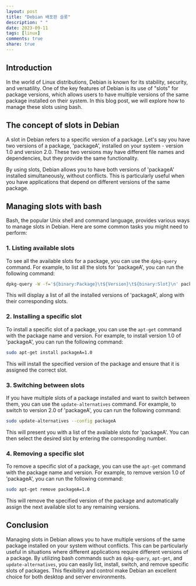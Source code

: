 ```yaml
---
layout: post
title: "Debian 배포판 슬롯"
description: " "
date: 2023-09-11
tags: [linux]
comments: true
share: true
---
```


## Introduction

In the world of Linux distributions, Debian is known for its stability, security, and versatility. One of the key features of Debian is its use of "slots" for package versions, which allows users to have multiple versions of the same package installed on their system. In this blog post, we will explore how to manage these slots using bash.

## The concept of slots in Debian

A slot in Debian refers to a specific version of a package. Let's say you have two versions of a package, 'packageA', installed on your system - version 1.0 and version 2.0. These two versions may have different file names and dependencies, but they provide the same functionality.

By using slots, Debian allows you to have both versions of 'packageA' installed simultaneously, without conflicts. This is particularly useful when you have applications that depend on different versions of the same package.

## Managing slots with bash

Bash, the popular Unix shell and command language, provides various ways to manage slots in Debian. Here are some common tasks you might need to perform:

### 1. Listing available slots

To see all the available slots for a package, you can use the `dpkg-query` command. For example, to list all the slots for 'packageA', you can run the following command:

```bash
dpkg-query -W -f='${binary:Package}\t${Version}\t${binary:Slot}\n' packageA
```

This will display a list of all the installed versions of 'packageA', along with their corresponding slots.

### 2. Installing a specific slot

To install a specific slot of a package, you can use the `apt-get` command with the package name and version. For example, to install version 1.0 of 'packageA', you can run the following command:

```bash
sudo apt-get install packageA=1.0
```

This will install the specified version of the package and ensure that it is assigned the correct slot.

### 3. Switching between slots

If you have multiple slots of a package installed and want to switch between them, you can use the `update-alternatives` command. For example, to switch to version 2.0 of 'packageA', you can run the following command:

```bash
sudo update-alternatives --config packageA
```

This will present you with a list of the available slots for 'packageA'. You can then select the desired slot by entering the corresponding number.

### 4. Removing a specific slot

To remove a specific slot of a package, you can use the `apt-get` command with the package name and version. For example, to remove version 1.0 of 'packageA', you can run the following command:

```bash
sudo apt-get remove packageA=1.0
```

This will remove the specified version of the package and automatically assign the next available slot to any remaining versions.

## Conclusion

Managing slots in Debian allows you to have multiple versions of the same package installed on your system without conflicts. This can be particularly useful in situations where different applications require different versions of a package. By utilizing bash commands such as `dpkg-query`, `apt-get`, and `update-alternatives`, you can easily list, install, switch, and remove specific slots of packages. This flexibility and control make Debian an excellent choice for both desktop and server environments.